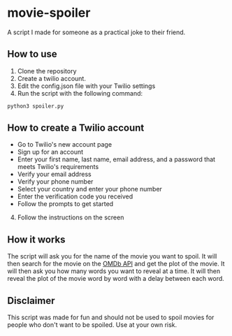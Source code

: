 # movie-spoiler

A script I made for someone as a practical joke to their friend.

## How to use

1. Clone the repository
2. Create a twilio account.
3. Edit the config.json file with your Twilio settings
4. Run the script with the following command:

```bash
python3 spoiler.py
```
## How to create a Twilio account
  * Go to Twilio's new account page
  * Sign up for an account
  * Enter your first name, last name, email address, and a password that meets Twilio's requirements
  * Verify your email address
  * Verify your phone number
  * Select your country and enter your phone number
  * Enter the verification code you received
  * Follow the prompts to get started

4. Follow the instructions on the screen

## How it works

The script will ask you for the name of the movie you want to spoil. It will then search for the movie on the [OMDb API](http://www.omdbapi.com/) and get the plot of the movie. It will then ask you how many words you want to reveal at a time. It will then reveal the plot of the movie word by word with a delay between each word.

## Disclaimer

This script was made for fun and should not be used to spoil movies for people who don't want to be spoiled. Use at your own risk.
